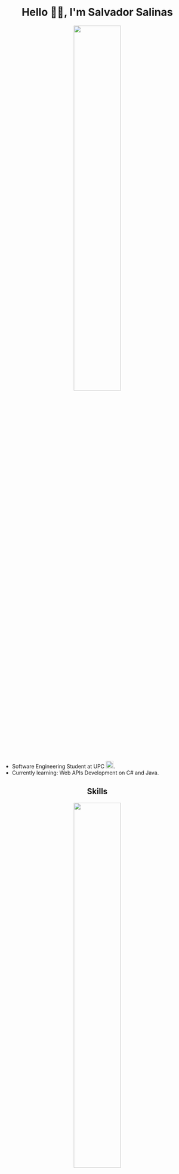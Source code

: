 <div id="title" align="center">

# Hello 🐱‍👤, I'm Salvador Salinas

<img src="https://cdn.dribbble.com/users/706421/screenshots/6764554/frank_dribbble.gif" width="50%">

</div>

<div id="intro">
<ul>
<li>Software Engineering Student at UPC <img src="https://seeklogo.com/images/U/universidad-peruana-de-ciencias-aplicadas-upc-logo-B98C3A365C-seeklogo.com.png" width="20px">.</li>
<li>Currently learning: Web APIs Development on C# and Java.</li>
</ul>
</div>

<div id="subtitle" align="center">

## Skills

<img src="https://i.pinimg.com/originals/a6/42/72/a6427290d97d92343223643614c8ef80.gif" width="50%">

</div>

<div id="skills" align="center">
<h2>OOP, Data Structures</h2>
<img src="https://static-00.iconduck.com/assets.00/c-icon-456x512-ld9qap3k.png" width="60px">
<img src="https://static-00.iconduck.com/assets.00/c-sharp-c-icon-456x512-9sej0lrz.png" width="60px">
<img src="https://cdn.iconscout.com/icon/free/png-512/free-python-2-226051.png?f=webp&w=256" width="60px">
<img src="https://cdn.iconscout.com/icon/free/png-512/free-java-22-225997.png?f=webp&w=256" width="60px">

<h2>Web Development Basics</h2>
<img src="https://cdn.iconscout.com/icon/free/png-512/free-html-3628838-3030115.png?f=webp&w=256" width="60px">
<img src="https://cdn.iconscout.com/icon/free/png-512/free-css-131-722685.png?f=webp&w=256" width="60px">
<img src="https://cdn.iconscout.com/icon/free/png-512/free-javascript-1-225993.png?f=webp&w=256" width="60px">
<img src="https://cdn.iconscout.com/icon/free/png-512/free-typescript-1174965.png?f=webp&w=256" width="60px">

<h2>Frontend Frameworks</h2>
<img src="https://cdn.iconscout.com/icon/free/png-512/free-vue-282497.png?f=webp&w=256" width="60px">
<img src="https://cdn.iconscout.com/icon/free/png-256/free-angular-3628622-3029847.png?f=webp" width="60px">

<h2>Database Management</h2>
<img src="https://cdn.iconscout.com/icon/free/png-512/free-mysql-3521596-2945040.png?f=webp&w=256" width="60px">
<img src="https://cdn.iconscout.com/icon/free/png-512/free-mongodb-3-1175138.png?f=webp&w=256" width="60px">
<img src="https://cdn.iconscout.com/icon/free/png-512/free-postgresql-9-1175120.png?f=webp&w=256" width="60px">
</div>


<div id="subtitle" align="center">

## Stats

</div>

<div id="stats" align="center">

[![GitHub Streak](https://streak-stats.demolab.com?user=salvadoorssalinas&theme=radical&border_radius=20&card_width=600)](https://git.io/streak-stats)

![GitHub stats](https://github-readme-stats.vercel.app/api?username=salvadoorssalinas&show_icons=true&theme=radical&card_width=600px&border_radius=20)

</div>


<div id="subtitle" align="center">

## Contact

</div>

<div id="contact" align="center">
Contact me at:

salvador.salinas224@gmail.com

u20221b127@upc.edu.pe

</div>


<div id="subtitle" align="center">

## Social media

</div>

<div id="contact" align="center">
<a href="https://www.instagram.com/salvador.ssalinas/"> <img src="https://cdn.iconscout.com/icon/free/png-512/free-instagram-216-721958.png?f=webp&w=256" width="60px"></a>
<a href="https://www.linkedin.com/in/salvador-salinas-torres-b90945284/"><img src="https://cdn.iconscout.com/icon/free/png-512/free-linkedin-160-461814.png?f=webp&w=256" width="60px"></a> 
<a href="https://open.spotify.com/user/t9hhkt3bf82mazlo4tnkxh0f3?si=862aee1ecbfe4517"> <img src="https://cdn.iconscout.com/icon/free/png-512/free-spotify-11-432546.png?f=webp&w=256" width="60px"></a>